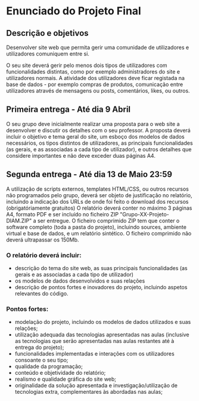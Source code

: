 # Enunciado do Projeto Final

## Descrição e objetivos

Desenvolver site web que permita gerir uma comunidade de utilizadores e utilizadores comuniquem entre si.

O seu site deverá gerir pelo menos dois tipos de utilizadores com funcionalidades distintas,
como por exemplo administradores do site e utilizadores normais. A atividade dos utilizadores
deve ficar registada na base de dados - por exemplo compras de produtos, comunicação entre
utilizadores através de mensagens ou posts, comentários, likes, ou outros.

## Primeira entrega - Até dia 9 Abril 

O seu grupo deve inicialmente realizar uma proposta para o web site a desenvolver e discutir
os detalhes com o seu professor. A proposta deverá incluir o objetivo e tema geral do site, um
esboço dos modelos de dados necessários, os tipos distintos de utilizadores, as principais
funcionalidades (as gerais, e as associadas a cada tipo de utilizador), e outros detalhes que
considere importantes e não deve exceder duas páginas A4.

## Segunda entrega - Até dia 13 de Maio 23:59

A utilização de scripts externos, templates HTML/CSS, ou outros recursos não programados pelo
grupo, deverá ser objeto de justificação no relatório, incluindo a indicação dos URLs de onde
foi feito o download dos recursos (obrigatóriamente gratuitos)
O relatório deverá conter no máximo 3 páginas A4, formato PDF e ser incluído no ficheiro ZIP "Grupo-XX-Projeto-DIAM.ZIP" a ser entregue.
O ficheiro comprimido ZIP tem que conter o software completo (toda a pasta do projeto), incluindo sources, ambiente virtual e base de
dados, e um relatório sintético. O ficheiro comprimido não deverá ultrapassar os 150Mb.

### O relatório deverá incluir:

- descrição do tema do site web, as suas principais funcionalidades (as gerais e as associadas a cada tipo de utilizador)
- os modelos de dados desenvolvidos e suas relações
- descrição de pontos fortes e inovadores do projeto, incluindo aspetos relevantes do código.

### Pontos fortes:

- modelação do projeto, incluindo os modelos de dados utilizados e suas relações;
- utilização adequada das tecnologias apresentadas nas aulas (inclusive as tecnologias
que serão apresentadas nas aulas restantes até à entrega do projeto);
- funcionalidades implementadas e interações com os utilizadores consoante o seu tipo;
- qualidade da programação;
- conteúdo e objetividade do relatório;
- realismo e qualidade gráfica do site web;
- originalidade da solução apresentada e investigação/utilização de tecnologias extra,
complementares às abordadas nas aulas;




